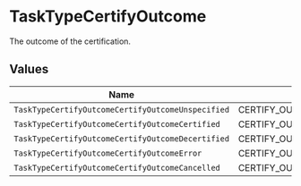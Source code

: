 # TaskTypeCertifyOutcome

The outcome of the certification.


## Values

| Name                                              | Value                                             |
| ------------------------------------------------- | ------------------------------------------------- |
| `TaskTypeCertifyOutcomeCertifyOutcomeUnspecified` | CERTIFY_OUTCOME_UNSPECIFIED                       |
| `TaskTypeCertifyOutcomeCertifyOutcomeCertified`   | CERTIFY_OUTCOME_CERTIFIED                         |
| `TaskTypeCertifyOutcomeCertifyOutcomeDecertified` | CERTIFY_OUTCOME_DECERTIFIED                       |
| `TaskTypeCertifyOutcomeCertifyOutcomeError`       | CERTIFY_OUTCOME_ERROR                             |
| `TaskTypeCertifyOutcomeCertifyOutcomeCancelled`   | CERTIFY_OUTCOME_CANCELLED                         |